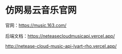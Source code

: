 # 仿网易云音乐官网

官网：https://music.163.com/

后端文档：https://neteasecloudmusicapi.vercel.app/

http://netease-cloud-music-api-lyart-rho.vercel.app/
